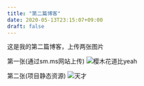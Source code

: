 ```yaml
---
title: "第二篇博客"
date: 2020-05-13T23:15:07+09:00
draft: false
---
```


这是我的第二篇博客，上传两张图片

第一张(通过sm.ms网站上传)
![樱木花道比yeah](https://i.loli.net/2020/05/13/1okAGNTZa8mx9DX.png)

第二张(项目静态资源)
![天才](/2.jpg)